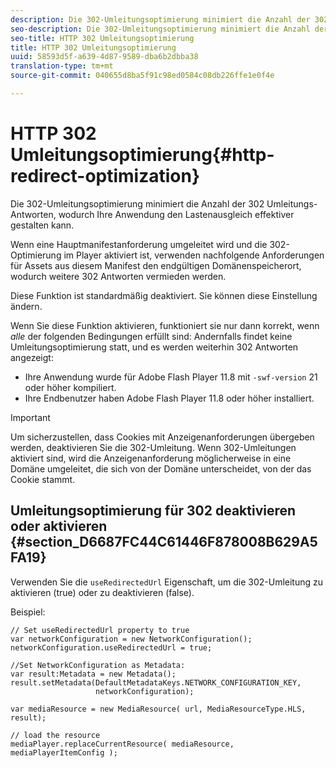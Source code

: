 ```yaml
---
description: Die 302-Umleitungsoptimierung minimiert die Anzahl der 302 Umleitungs-Antworten, wodurch Ihre Anwendung den Lastenausgleich effektiver gestalten kann.
seo-description: Die 302-Umleitungsoptimierung minimiert die Anzahl der 302 Umleitungs-Antworten, wodurch Ihre Anwendung den Lastenausgleich effektiver gestalten kann.
seo-title: HTTP 302 Umleitungsoptimierung
title: HTTP 302 Umleitungsoptimierung
uuid: 58593d5f-a639-4d87-9589-dba6b2dbba38
translation-type: tm+mt
source-git-commit: 040655d8ba5f91c98ed0584c08db226ffe1e0f4e

---
```



# HTTP 302 Umleitungsoptimierung{#http-redirect-optimization}

Die 302-Umleitungsoptimierung minimiert die Anzahl der 302 Umleitungs-Antworten, wodurch Ihre Anwendung den Lastenausgleich effektiver gestalten kann.

Wenn eine Hauptmanifestanforderung umgeleitet wird und die 302-Optimierung im Player aktiviert ist, verwenden nachfolgende Anforderungen für Assets aus diesem Manifest den endgültigen Domänenspeicherort, wodurch weitere 302 Antworten vermieden werden.

Diese Funktion ist standardmäßig deaktiviert. Sie können diese Einstellung ändern.

Wenn Sie diese Funktion aktivieren, funktioniert sie nur dann korrekt, wenn *alle* der folgenden Bedingungen erfüllt sind: Andernfalls findet keine Umleitungsoptimierung statt, und es werden weiterhin 302 Antworten angezeigt:

* Ihre Anwendung wurde für Adobe Flash Player 11.8 mit `-swf-version` 21 oder höher kompiliert.
* Ihre Endbenutzer haben Adobe Flash Player 11.8 oder höher installiert.

>[!IMPORTANT]
>
>Um sicherzustellen, dass Cookies mit Anzeigenanforderungen übergeben werden, deaktivieren Sie die 302-Umleitung. Wenn 302-Umleitungen aktiviert sind, wird die Anzeigenanforderung möglicherweise in eine Domäne umgeleitet, die sich von der Domäne unterscheidet, von der das Cookie stammt.

## Umleitungsoptimierung für 302 deaktivieren oder aktivieren {#section_D6687FC44C61446F878008B629A5FA19}

Verwenden Sie die `useRedirectedUrl` Eigenschaft, um die 302-Umleitung zu aktivieren (true) oder zu deaktivieren (false).

<!--<a id="example_B886777252B745AAB48B1FCC42C97A25"></a>-->

Beispiel:

```
// Set useRedirectedUrl property to true 
var networkConfiguration = new NetworkConfiguration(); 
networkConfiguration.useRedirectedUrl = true; 
  
//Set NetworkConfiguration as Metadata: 
var result:Metadata = new Metadata(); 
result.setMetadata(DefaultMetadataKeys.NETWORK_CONFIGURATION_KEY,  
                   networkConfiguration); 
  
var mediaResource = new MediaResource( url, MediaResourceType.HLS, result); 
  
// load the resource 
mediaPlayer.replaceCurrentResource( mediaResource, mediaPlayerItemConfig );
```

